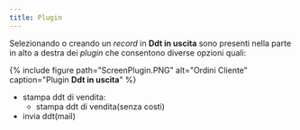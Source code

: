 ```yaml
---
title: Plugin
---
```


Selezionando o creando un *record* in **Ddt in uscita** sono presenti nella parte in alto a destra dei *plugin* che consentono diverse opzioni quali:

{% include figure path="ScreenPlugin.PNG" alt="Ordini Cliente" caption="Plugin **Ddt in uscita**" %}

- stampa ddt di vendita:
    - stampa ddt di vendita(senza costi)
- invia ddt(mail)